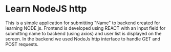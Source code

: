 # Learn NodeJS http

This is a simple application for submitting "Name" to backend created for learning NODE js. Frontend is developed using REACT with an input field for submitting name to backend (using axios) and user list is displayed on the screen. In the backend we used NodeJs http interface to handle GET and POST requests.
